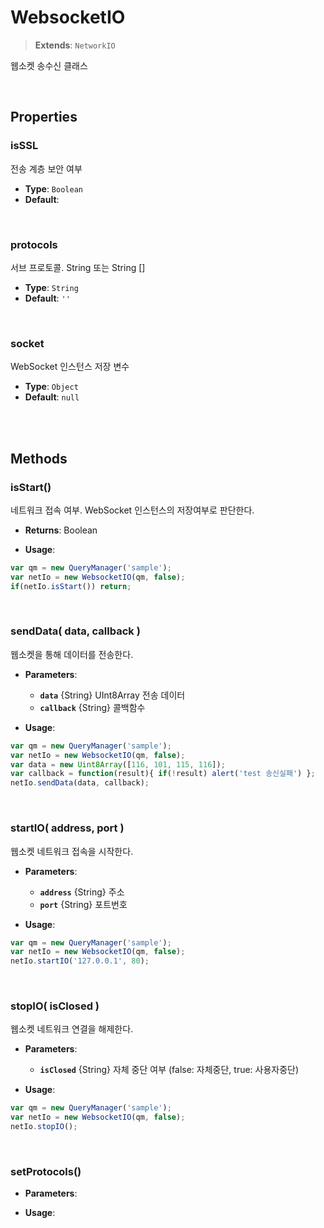 # WebsocketIO
> **Extends**: `NetworkIO`

웹소켓 송수신 클래스

<br/>

## Properties


### isSSL

전송 계층 보안 여부

* **Type**: `Boolean`
* **Default**: 

<br/>

### protocols

서브 프로토콜. String 또는 String []

* **Type**: `String`
* **Default**: `''`

<br/>

### socket

WebSocket 인스턴스 저장 변수

* **Type**: `Object`
* **Default**: `null`

<br/>
<br/>

## Methods

### isStart()

네트워크 접속 여부. WebSocket 인스턴스의 저장여부로 판단한다.

* **Returns**: Boolean

* **Usage**: 
```js
var qm = new QueryManager('sample');
var netIo = new WebsocketIO(qm, false);
if(netIo.isStart()) return;
```

<br/>

### sendData( data, callback )

웹소켓을 통해 데이터를 전송한다.

* **Parameters**: 
	* **`data`** {String} UInt8Array 전송 데이터
	* **`callback`** {String} 콜백함수

* **Usage**: 
```js
var qm = new QueryManager('sample');
var netIo = new WebsocketIO(qm, false);
var data = new Uint8Array([116, 101, 115, 116]);
var callback = function(result){ if(!result) alert('test 송신실패') };
netIo.sendData(data, callback);
```

<br/>

### startIO( address, port )

웹소켓 네트워크 접속을 시작한다.

* **Parameters**: 
	* **`address`** {String} 주소
	* **`port`** {String} 포트번호

* **Usage**: 
```js
var qm = new QueryManager('sample');
var netIo = new WebsocketIO(qm, false);
netIo.startIO('127.0.0.1', 80);
```

<br/>

### stopIO( isClosed )

웹소켓 네트워크 연결을 해제한다.

* **Parameters**: 
	* **`isClosed`** {String} 자체 중단 여부 (false: 자체중단, true: 사용자중단)

* **Usage**: 
```js
var qm = new QueryManager('sample');
var netIo = new WebsocketIO(qm, false);
netIo.stopIO();
```

<br/>

### setProtocols()



* **Parameters**: 


* **Usage**: 
```js

```

<br/>
<br/>
